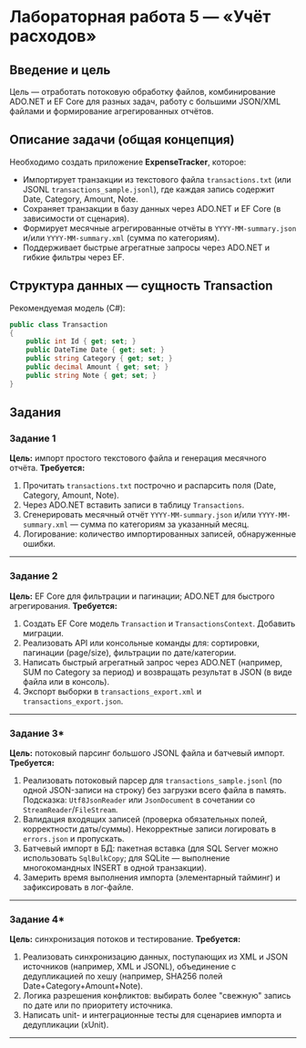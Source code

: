 # Лабораторная работа 5 — «Учёт расходов»

## Введение и цель
Цель — отработать потоковую обработку файлов, комбинирование ADO.NET и EF Core для разных задач, работу с большими JSON/XML файлами и формирование агрегированных отчётов.

## Описание задачи (общая концепция)
Необходимо создать приложение **ExpenseTracker**, которое:
- Импортирует транзакции из текстового файла `transactions.txt` (или JSONL `transactions_sample.jsonl`), где каждая запись содержит Date, Category, Amount, Note.
- Сохраняет транзакции в базу данных через ADO.NET и EF Core (в зависимости от сценария).
- Формирует месячные агрегированные отчёты в `YYYY-MM-summary.json` и/или `YYYY-MM-summary.xml` (сумма по категориям).
- Поддерживает быстрые агрегатные запросы через ADO.NET и гибкие фильтры через EF.

## Структура данных — сущность Transaction
Рекомендуемая модель (C#):
```csharp
public class Transaction
{
    public int Id { get; set; }
    public DateTime Date { get; set; }
    public string Category { get; set; }
    public decimal Amount { get; set; }
    public string Note { get; set; }
}
```

## Задания
### Задание 1
**Цель:** импорт простого текстового файла и генерация месячного отчёта.
**Требуется:**
1. Прочитать `transactions.txt` построчно и распарсить поля (Date, Category, Amount, Note).
2. Через ADO.NET вставить записи в таблицу `Transactions`.
3. Сгенерировать месячный отчёт `YYYY-MM-summary.json` и/или `YYYY-MM-summary.xml` — сумма по категориям за указанный месяц.
4. Логирование: количество импортированных записей, обнаруженные ошибки.

---
### Задание 2
**Цель:** EF Core для фильтрации и пагинации; ADO.NET для быстрого агрегирования.
**Требуется:**
1. Создать EF Core модель `Transaction` и `TransactionsContext`. Добавить миграции.
2. Реализовать API или консольные команды для: сортировки, пагинации (page/size), фильтрации по дате/категории.
3. Написать быстрый агрегатный запрос через ADO.NET (например, SUM по Category за период) и возвращать результат в JSON (в виде файла или в консоль).
4. Экспорт выборки в `transactions_export.xml` и `transactions_export.json`.

---
### Задание 3*
**Цель:** потоковый парсинг большого JSONL файла и батчевый импорт.
**Требуется:**
1. Реализовать потоковый парсер для `transactions_sample.jsonl` (по одной JSON-записи на строку) без загрузки всего файла в память. Подсказка: `Utf8JsonReader` или `JsonDocument` в сочетании со `StreamReader`/`FileStream`.
2. Валидация входящих записей (проверка обязательных полей, корректности даты/суммы). Некорректные записи логировать в `errors.json` и пропускать.
3. Батчевый импорт в БД: пакетная вставка (для SQL Server можно использовать `SqlBulkCopy`; для SQLite — выполнение многокомандных INSERT в одной транзакции).
4. Замерить время выполнения импорта (элементарный тайминг) и зафиксировать в лог-файле.

---
### Задание 4*
**Цель:** синхронизация потоков и тестирование.
**Требуется:**
1. Реализовать синхронизацию данных, поступающих из XML и JSON источников (например, XML и JSONL), объединение с дедупликацией по хешу (например, SHA256 полей Date+Category+Amount+Note).
2. Логика разрешения конфликтов: выбирать более "свежную" запись по дате или по приоритету источника.
3. Написать unit- и интеграционные тесты для сценариев импорта и дедупликации (xUnit).

---
